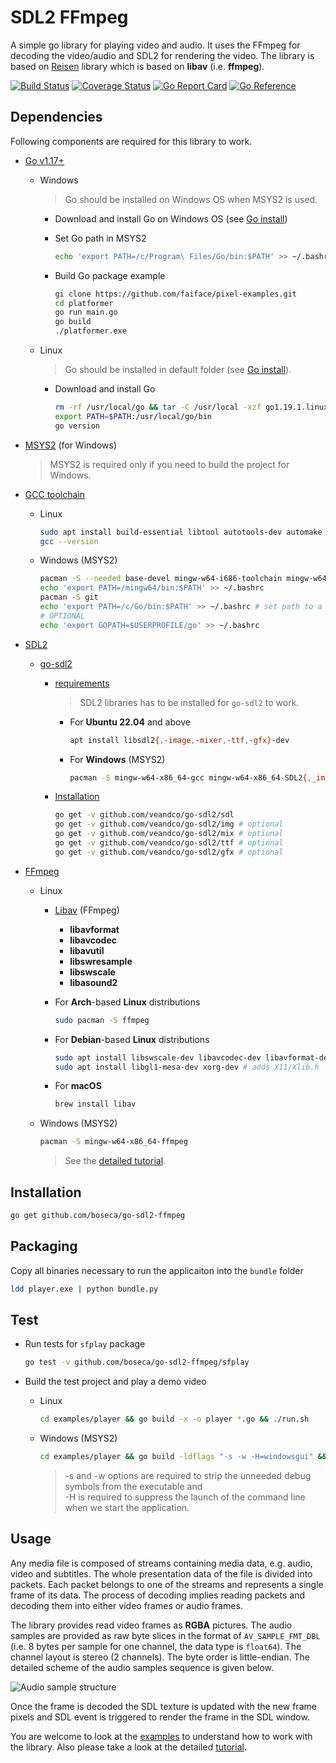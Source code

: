 SDL2 FFmpeg 
===========
A simple go library for playing video and audio. It uses the FFmpeg for decoding the video/audio and SDL2 for rendering the video.
The library is based on [Reisen](https://github.com/zergon321/reisen) library which is based on **libav** (i.e. **ffmpeg**).

[![Build Status](https://github.com/boseca/go-sdl2-ffmpeg/workflows/build/badge.svg)](https://github.com/boseca/go-sdl2-ffmpeg/actions?query=workflow%3Abuild)
[![Coverage Status](https://coveralls.io/repos/github/boseca/go-sdl2-ffmpeg/badge.svg?branch=master)](https://coveralls.io/github/boseca/go-sdl2-ffmpeg?branch=master)
[![Go Report Card](https://goreportcard.com/badge/github.com/boseca/go-sdl2-ffmpeg?1)](https://goreportcard.com/report/github.com/boseca/go-sdl2-ffmpeg)
[![Go Reference](https://pkg.go.dev/badge/github.com/boseca/go-sdl2-ffmpeg.svg)](https://pkg.go.dev/github.com/boseca/go-sdl2-ffmpeg)

## Dependencies
Following components are required for this library to work.

- [Go v1.17+](https://go.dev/dl/)
    - Windows   
        >Go should be installed on Windows OS when MSYS2 is used.

        - Download and install Go on Windows OS (see [Go install](https://go.dev/doc/install))

        - Set Go path in MSYS2   
            ```bash
            echo 'export PATH=/c/Program\ Files/Go/bin:$PATH' >> ~/.bashrc
            ```
        
        - Build Go package example
            ```bash
            gi clone https://github.com/faiface/pixel-examples.git
            cd platformer
            go run main.go
            go build
            ./platformer.exe
            ```

    - Linux  
        >Go should be installed in default folder (see [Go install](https://go.dev/doc/install)).
        - Download and install Go
            ```bash
            rm -rf /usr/local/go && tar -C /usr/local -xzf go1.19.1.linux-amd64.tar.gz
            export PATH=$PATH:/usr/local/go/bin
            go version
            ```

- [MSYS2](http://www.msys2.org/) (for Windows)
    >MSYS2 is required only if you need to build the project for Windows.

- [GCC toolchain](https://gcc.gnu.org/)
    - Linux
        ```bash
        sudo apt install build-essential libtool autotools-dev automake pkg-config bsdmainutils curl git
        gcc --version
        ```
    - Windows (MSYS2)
        ```bash
        pacman -S --needed base-devel mingw-w64-i686-toolchain mingw-w64-x86_64-toolchain        
        echo 'export PATH=/mingw64/bin:$PATH' >> ~/.bashrc
        pacman -S git
        echo 'export PATH=/c/Go/bin:$PATH' >> ~/.bashrc # set path to a default Go installation
        # OPTIONAL
        echo 'export GOPATH=$USERPROFILE/go' >> ~/.bashrc
        ```

- [SDL2](http://libsdl.org/download-2.0.php)
    - [go-sdl2](https://github.com/veandco/go-sdl2)    
        - [requirements](https://github.com/veandco/go-sdl2#requirements)  
            >SDL2 libraries has to be installed for `go-sdl2` to work.

            - For **Ubuntu 22.04** and above  
                ```bash
                apt install libsdl2{,-image,-mixer,-ttf,-gfx}-dev
                ```

            - For **Windows** (MSYS2)   
                ```bash
                pacman -S mingw-w64-x86_64-gcc mingw-w64-x86_64-SDL2{,_image,_mixer,_ttf,_gfx}
                ```
        
        - [Installation](https://github.com/veandco/go-sdl2#installation)  
            ```bash
            go get -v github.com/veandco/go-sdl2/sdl
            go get -v github.com/veandco/go-sdl2/img # optional
            go get -v github.com/veandco/go-sdl2/mix # optional
            go get -v github.com/veandco/go-sdl2/ttf # optional
            go get -v github.com/veandco/go-sdl2/gfx # optional
            ```
- [FFmpeg](https://ffmpeg.org)
    - Linux
        - [Libav](https://libav.org/) (FFmpeg)
            - **libavformat**
            - **libavcodec**
            - **libavutil**
            - **libswresample**
            - **libswscale**
            - **libasound2**

        - For **Arch**-based **Linux** distributions
            ```bash
            sudo pacman -S ffmpeg
            ```

        - For **Debian**-based **Linux** distributions
            ```bash
            sudo apt install libswscale-dev libavcodec-dev libavformat-dev libswresample-dev libavutil-dev libasound2-dev
            sudo apt install libgl1-mesa-dev xorg-dev # adds X11/Xlib.h
            ```

        - For **macOS**
            ```bash
            brew install libav
            ```

    - Windows (MSYS2)
        ```bash
        pacman -S mingw-w64-x86_64-ffmpeg
        ```

        >See the [detailed tutorial](https://medium.com/@maximgradan/how-to-easily-bundle-your-cgo-application-for-windows-8515d2b19f1e).

## Installation

```bash
go get github.com/boseca/go-sdl2-ffmpeg
```

## Packaging 
Copy all binaries necessary to run the applicaiton into the `bundle` folder
```bash
ldd player.exe | python bundle.py
```

## Test

- Run tests for `sfplay` package
    ```bash
    go test -v github.com/boseca/go-sdl2-ffmpeg/sfplay
    ```

- Build the test project and play a demo video
    - Linux
        ```bash
        cd examples/player && go build -x -o player *.go && ./run.sh
        ```
    - Windows (MSYS2)
        ```bash
        cd examples/player && go build -ldflags "-s -w -H=windowsgui" && ./run.bat
        ```
        >-s and -w options are required to strip the unneeded debug symbols from the executable and  
        >-H is required to suppress the launch of the command line when we start the application.

## Usage

Any media file is composed of streams containing media data, e.g. audio, video and subtitles. The whole presentation data of the file is divided into packets. Each packet belongs to one of the streams and represents a single frame of its data. The process of decoding implies reading packets and decoding them into either video frames or audio frames.

The library provides read video frames as **RGBA** pictures. The audio samples are provided as raw byte slices in the format of `AV_SAMPLE_FMT_DBL` (i.e. 8 bytes per sample for one channel, the data type is `float64`). The channel layout is stereo (2 channels). The byte order is little-endian. The detailed scheme of the audio samples sequence is given below.

![Audio sample structure](./pictures/audio_sample_structure.png)

Once the frame is decoded the SDL texture is updated with the new frame pixels and SDL event is triggered to render the frame in the SDL window.

You are welcome to look at the [examples](./examples) to understand how to work with the library. Also please take a look at the detailed [tutorial](https://medium.com/@maximgradan/playing-videos-with-golang-83e67447b111).
